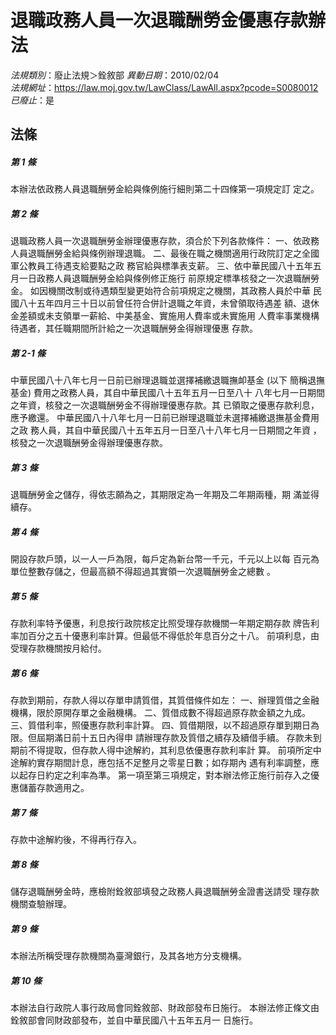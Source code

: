 # 退職政務人員一次退職酬勞金優惠存款辦法

*法規類別*：廢止法規＞銓敘部
*異動日期*：2010/02/04  
*法規網址*：https://law.moj.gov.tw/LawClass/LawAll.aspx?pcode=S0080012
*已廢止*：是


## 法條
##### 第 1 條
本辦法依政務人員退職酬勞金給與條例施行細則第二十四條第一項規定訂
定之。

##### 第 2 條
退職政務人員一次退職酬勞金辦理優惠存款，須合於下列各款條件：
一、依政務人員退職酬勞金給與條例辦理退職。
二、最後在職之機關適用行政院訂定之全國軍公教員工待遇支給要點之政
    務官給與標準表支薪。
三、依中華民國八十五年五月一日政務人員退職酬勞金給與條例修正施行
    前原規定標準核發之一次退職酬勞金。
如因機關改制或待遇類型變更始符合前項規定之機關，其政務人員於中華
民國八十五年四月三十日以前曾任符合併計退職之年資，未曾領取待遇差
額、退休金差額或未支領單一薪給、中美基金、實施用人費率或未實施用
人費率事業機構待遇者，其任職期間所計給之一次退職酬勞金得辦理優惠
存款。

##### 第 2-1 條
中華民國八十八年七月一日前已辦理退職並選擇補繳退職撫卹基金 (以下
簡稱退撫基金) 費用之政務人員，其自中華民國八十五年五月一日至八十
八年七月一日期間之年資，核發之一次退職酬勞金不得辦理優惠存款。其
已領取之優惠存款利息，應予繳還。
中華民國八十八年七月一日前已辦理退職並未選擇補繳退撫基金費用之政
務人員，其自中華民國八十五年五月一日至八十八年七月一日期間之年資
，核發之一次退職酬勞金得辦理優惠存款。

##### 第 3 條
退職酬勞金之儲存，得依志願為之，其期限定為一年期及二年期兩種，期
滿並得續存。

##### 第 4 條
開設存款戶頭，以一人一戶為限，每戶定為新台幣一千元，千元以上以每
百元為單位整數存儲之，但最高額不得超過其實領一次退職酬勞金之總數
。

##### 第 5 條
存款利率特予優惠，利息按行政院核定比照受理存款機關一年期定期存款
牌告利率加百分之五十優惠利率計算。但最低不得低於年息百分之十八。
前項利息，由受理存款機關按月給付。

##### 第 6 條
存款到期前，存款人得以存單申請質借，其質借條件如左：
一、辦理質借之金融機構，限於原開存單之金融機構。
二、質借成數不得超過原存款金額之九成。
三、質借利率，照優惠存款利率計算。
四、質借期限，以不超過原存單到期日為限。但屆期滿日前十五日內得申
    請辦理存款及質借之續存及續借手續。
存款未到期前不得提取，但存款人得中途解約，其利息依優惠存款利率計
算。
前項所定中途解約實存期間計息，應包括不足整月之零星日數；如存期內
遇有利率調整，應以起存日約定之利率為準。
第一項至第三項規定，對本辦法修正施行前存入之優惠儲蓄存款適用之。


##### 第 7 條
存款中途解約後，不得再行存入。

##### 第 8 條
儲存退職酬勞金時，應檢附銓敘部填發之政務人員退職酬勞金證書送請受
理存款機關查驗辦理。

##### 第 9 條
本辦法所稱受理存款機關為臺灣銀行，及其各地方分支機構。

##### 第 10 條
本辦法自行政院人事行政局會同銓敘部、財政部發布日施行。
本辦法修正條文由銓敘部會同財政部發布，並自中華民國八十五年五月一
日施行。


